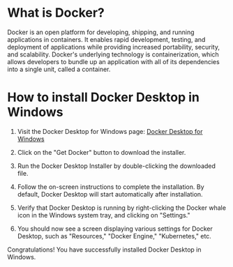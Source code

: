# What is Docker?

Docker is an open platform for developing, shipping, and running applications in containers. It enables rapid development, testing, and deployment of applications while providing increased portability, security, and scalability. Docker's underlying technology is containerization, which allows developers to bundle up an application with all of its dependencies into a single unit, called a container.

# How to install Docker Desktop in Windows

1. Visit the Docker Desktop for Windows page: [Docker Desktop for Windows](https://www.docker.com/products/docker-desktop)

2. Click on the "Get Docker" button to download the installer.

3. Run the Docker Desktop Installer by double-clicking the downloaded file.

4. Follow the on-screen instructions to complete the installation. By default, Docker Desktop will start automatically after installation.

5. Verify that Docker Desktop is running by right-clicking the Docker whale icon in the Windows system tray, and clicking on "Settings."

6. You should now see a screen displaying various settings for Docker Desktop, such as "Resources," "Docker Engine," "Kubernetes," etc.

Congratulations! You have successfully installed Docker Desktop in Windows.
